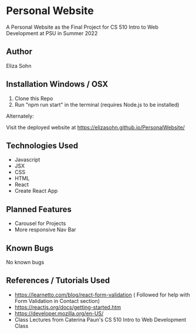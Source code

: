 # Personal Website

A Personal Website as the Final Project for CS 510 Intro to Web Development at PSU in Summer 2022

## Author
Eliza Sohn


## Installation Windows / OSX

1. Clone this Repo
2. Run "npm run start" in the terminal (requires Node.js to be installed)

Alternately:

Visit the deployed website at https://elizasohn.github.io/PersonalWebsite/

## Technologies Used

* Javascript
* JSX
* CSS
* HTML
* React
* Create React App

## Planned Features

* Carousel for Projects
* More responsive Nav Bar

## Known Bugs

No known bugs

## References / Tutorials Used

* https://learnetto.com/blog/react-form-validation ( Followed for help with Form Validation in Contact section)
* https://reactjs.org/docs/getting-started.htm
* https://developer.mozilla.org/en-US/ 
* Class Lectures from Caterina Paun's CS 510 Intro to Web Development Class



